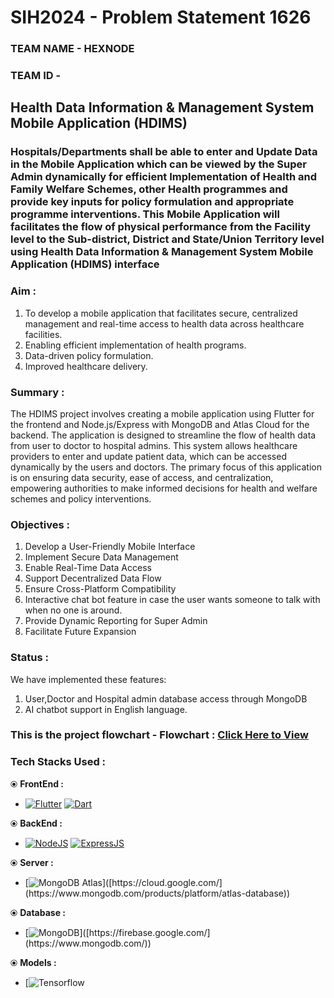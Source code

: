 # SIH2024 - Problem Statement 1626 
### TEAM NAME - HEXNODE
### TEAM ID - 

## Health Data Information & Management System Mobile Application (HDIMS)
### Hospitals/Departments shall be able to enter and Update Data in the Mobile Application which can be viewed by the Super Admin dynamically for efficient Implementation of Health and Family Welfare Schemes, other Health programmes and provide key inputs for policy formulation and appropriate programme interventions. This Mobile Application will facilitates the flow of physical performance from the Facility level to the Sub-district, District and State/Union Territory level using Health Data Information & Management System Mobile Application (HDIMS) interface

### Aim :
1. To develop a mobile application that facilitates secure, centralized management and real-time access to health data across healthcare facilities. 
2. Enabling efficient implementation of health programs.
3. Data-driven policy formulation.
4. Improved healthcare delivery.

### Summary :
The HDIMS project involves creating a mobile application using Flutter for the frontend and Node.js/Express with MongoDB and Atlas Cloud for the backend. The application is designed to streamline the flow of health data from user to doctor to hospital admins. This system allows healthcare providers to enter and update patient data, which can be accessed dynamically by the users and doctors. The primary focus of this application is on ensuring data security, ease of access, and centralization, empowering authorities to make informed decisions for health and welfare schemes and policy interventions.

### Objectives :
1. Develop a User-Friendly Mobile Interface
2. Implement Secure Data Management
3. Enable Real-Time Data Access
4. Support Decentralized Data Flow
5. Ensure Cross-Platform Compatibility
6. Interactive chat bot feature in case the user wants someone to talk with when no one is around.
7. Provide Dynamic Reporting for Super Admin
8. Facilitate Future Expansion

### Status :
We have implemented these features:
  1. User,Doctor and Hospital admin database access through MongoDB
  2. AI chatbot support in English language.

### This is the project flowchart - <b>Flowchart :</b> [Click Here to View]([https://www.canva.com/design/DAFKY0ISCIc/Dc9_AccjIlpIO0fpXs7zAg/edit](https://www.mermaidchart.com/raw/86a3db01-0bfd-4c30-be96-cda93fc07c17?theme=light&version=v0.1&format=svg))

### Tech Stacks Used :
⦿ <b>FrontEnd :</b> 
* [![Flutter](https://img.shields.io/badge/flutter-ffffff?style=for-the-badge&logo=flutter&logoColor=blue)](https://flutter.dev/) [![Dart](https://img.shields.io/badge/dart-ffffff?style=for-the-badge&logo=dart&logoColor=235f9e)](https://dart.dev/)

⦿ <b>BackEnd :</b>
* [![NodeJS](https://img.shields.io/badge/node.js-35495E?style=for-the-badge&logo=nodedotjs&logoColor=69a063)](https://nodejs.org/)
 [![ExpressJS](https://img.shields.io/badge/express.js-35495E?style=for-the-badge&logo=express&logoColor=white)](https://expressjs.com/)

⦿ <b>Server :</b>
* [![MongoDB Atlas]([[https://img.shields.io/badge/google_cloud-4285F4?style=for-the-badge&logo=googlecloud&logoColor=white](https://flowygo.com/wp-content/uploads/2020/12/mongodb-atlas.png](https://d7umqicpi7263.cloudfront.net/img/product/f4fd3bee-39d5-43f1-ac29-c10a6d0b31df.png)))]([https://cloud.google.com/](https://www.mongodb.com/products/platform/atlas-database))

⦿ <b>Database :</b>
* [![MongoDB]([https://img.shields.io/badge/firebase-ffca28?style=for-the-badge&logo=firebase&logoColor=black](https://www.google.com/url?sa=i&url=https%3A%2F%2Fm.indiamart.com%2Fproddetail%2Fmongo-db-services-21561402912.html&psig=AOvVaw1Ue9VWMIFTxc7GpMuELR0g&ust=1725547864811000&source=images&cd=vfe&opi=89978449&ved=0CBQQjRxqFwoTCMjux-7EqYgDFQAAAAAdAAAAABAE))]([https://firebase.google.com/](https://www.mongodb.com/))

⦿ <b>Models :</b>
* [![Tensorflow](https://www.tensorflow.org/)
